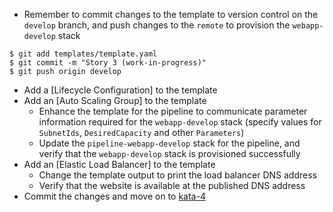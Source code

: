 - Remember to commit changes to the template to version control on the `develop` branch, and push changes to the `remote` to provision the `webapp-develop` stack

```
$ git add templates/template.yaml
$ git commit -m "Story 3 (work-in-progress)"
$ git push origin develop

```

- Add a [Lifecycle Configuration] to the template
- Add an [Auto Scaling Group] to the template 
    - Enhance the template for the pipeline to communicate parameter information required for the `webapp-develop` stack (specify values for `SubnetIds`, `DesiredCapacity` and other `Parameters`)
    - Update the `pipeline-webapp-develop` stack for the pipeline, and verify that the `webapp-develop` stack is provisioned successfully 
- Add an [Elastic Load Balancer] to the template
    - Change the template output to print the load balancer DNS address
    - Verify that the website is available at the published DNS address
- Commit the changes and move on to [kata-4](../kata-4/HOW-TO.md)

